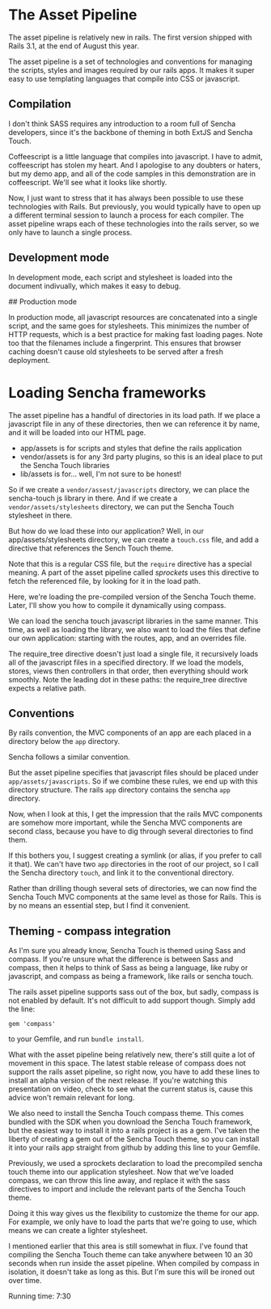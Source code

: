 # The Asset Pipeline

The asset pipeline is relatively new in rails. The first version shipped with Rails 3.1, at the end of August this year.

The asset pipeline is a set of technologies and conventions for managing the scripts, styles and images required by our rails apps. It makes it super easy to use templating languages that compile into CSS or javascript.

## Compilation

I don't think SASS requires any introduction to a room full of Sencha developers, since it's the backbone of theming in both ExtJS and Sencha Touch.

Coffeescript is a little language that compiles into javascript. I have to admit, coffeescript has stolen my heart. And I apologise to any doubters or haters, but my demo app, and all of the code samples in this demonstration are in coffeescript. We'll see what it looks like shortly.

Now, I just want to stress that it has always been possible to use these technologies with Rails. But previously, you would typically have to open up a different terminal session to launch a process for each compiler. The asset pipeline wraps each of these technologies into the rails server, so we only have to launch a single process.

## Development mode

In development mode, each script and stylesheet is loaded into the document indivually, which makes it easy to debug.

## Production mode

In production mode, all javascript resources are concatenated into a single script, and the same goes for stylesheets. This minimizes the number of HTTP requests, which is a best practice for making fast loading pages. Note too that the filenames include a fingerprint. This ensures that browser caching doesn't cause old stylesheets to be served after a fresh deployment.

# Loading Sencha frameworks

The asset pipeline has a handful of directories in its load path. If we place a javascript file in any of these directories, then we can reference it by name, and it will be loaded into our HTML page.

* app/assets is for scripts and styles that define the rails application
* vendor/assets is for any 3rd party plugins, so this is an ideal place to put the Sencha Touch libraries
* lib/assets is for... well, I'm not sure to be honest!

So if we create a `vendor/assest/javascripts` directory, we can place the sencha-touch js library in there. And if we create a `vendor/assets/stylesheets` directory, we can put the Sencha Touch stylesheet in there.

But how do we load these into our application? Well, in our app/assets/stylesheets directory, we can create a `touch.css` file, and add a directive that references the Sench Touch theme.

Note that this is a regular CSS file, but the `require` directive has a special meaning. A part of the asset pipeline called *sprockets* uses this directive to fetch the referenced file, by looking for it in the load path.

Here, we're loading the pre-compiled version of the Sencha Touch theme. Later, I'll show you how to compile it dynamically using compass.

We can load the sencha touch javascript libraries in the same manner. This time, as well as loading the library, we also want to load the files that define our own application: starting with the routes, app, and an overrides file.

The require_tree directive doesn't just load a single file, it recursively loads all of the javascript files in a specified directory. If we load the models, stores, views then controllers in that order, then everything should work smoothly. Note the leading dot in these paths: the require_tree directive expects a relative path.

## Conventions

By rails convention, the MVC components of an app are each placed in a directory below the `app` directory.

Sencha follows a similar convention.

But the asset pipeline specifies that javascript files should be placed under `app/assets/javascripts`. So if we combine these rules, we end up with this directory structure. The rails `app` directory contains the sencha `app` directory.

Now, when I look at this, I get the impression that the rails MVC components are somehow more important, while the Sencha MVC components are second class, because you have to dig through several directories to find them.

If this bothers you, I suggest creating a symlink (or alias, if you prefer to call it that). We can't have two `app` directories in the root of our project, so I call the Sencha directory `touch`, and link it to the conventional directory.

Rather than drilling though several sets of directories, we can now find the Sencha Touch MVC components at the same level as those for Rails. This is by no means an essential step, but I find it convenient.

## Theming - compass integration

As I'm sure you already know, Sencha Touch is themed using Sass and compass. If you're unsure what the difference is between Sass and compass, then it helps to think of Sass as being a language, like ruby or javascript, and compass as being a framework, like rails or sencha touch.

The rails asset pipeline supports sass out of the box, but sadly, compass is not enabled by default. It's not difficult to add support though. Simply add the line:

    gem 'compass'

to your Gemfile, and run `bundle install`.

What with the asset pipeline being relatively new, there's still quite a lot of movement in this space. The latest stable release of compass does not support the rails asset pipeline, so right now, you have to add these lines to install an alpha version of the next release. If you're watching this presentation on video, check to see what the current status is, cause this advice won't remain relevant for long.

We also need to install the Sencha Touch compass theme. This comes bundled with the SDK when you download the Sencha Touch framework, but the easiest way to install it into a rails project is as a gem. I've taken the liberty of creating a gem out of the Sencha Touch theme, so you can install it into your rails app straight from github by adding this line to your Gemfile.

Previously, we used a sprockets declaration to load the precompiled sencha touch theme into our application stylesheet. Now that we've loaded compass, we can throw this line away, and replace it with the sass directives to import and include the relevant parts of the Sencha Touch theme.

Doing it this way gives us the flexibility to customize the theme for our app. For example, we only have to load the parts that we're going to use, which means we can create a lighter stylesheet.

I mentioned earlier that this area is still somewhat in flux. I've found that compiling the Sencha Touch theme can take anywhere between 10 an 30 seconds when run inside the asset pipeline. When compiled by compass in isolation, it doesn't take as long as this. But I'm sure this will be ironed out over time.

Running time: 7:30
